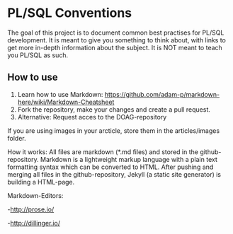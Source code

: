 # PL/SQL Conventions

The goal of this project is to document common best practises for PL/SQL development. It is meant to give you something to think about, with links to get more in-depth information about the subject. It is NOT meant to teach you PL/SQL as such.

## How to use

1. Learn how to use Markdown: https://github.com/adam-p/markdown-here/wiki/Markdown-Cheatsheet
2. Fork the repository, make your changes and create a pull request.
3. Alternative: Request acces to the DOAG-repository

If you are using images in your arcticle, store them in the articles/images folder.

How it works:
All files are markdown (*.md files) and stored in the github-repository. Markdown is a lightweight markup language with a plain text formatting syntax which can be converted to HTML.
After pushing and merging all files in the github-repository, Jekyll (a static site generator) is building a HTML-page.

Markdown-Editors:

-http://prose.io/

-http://dillinger.io/
